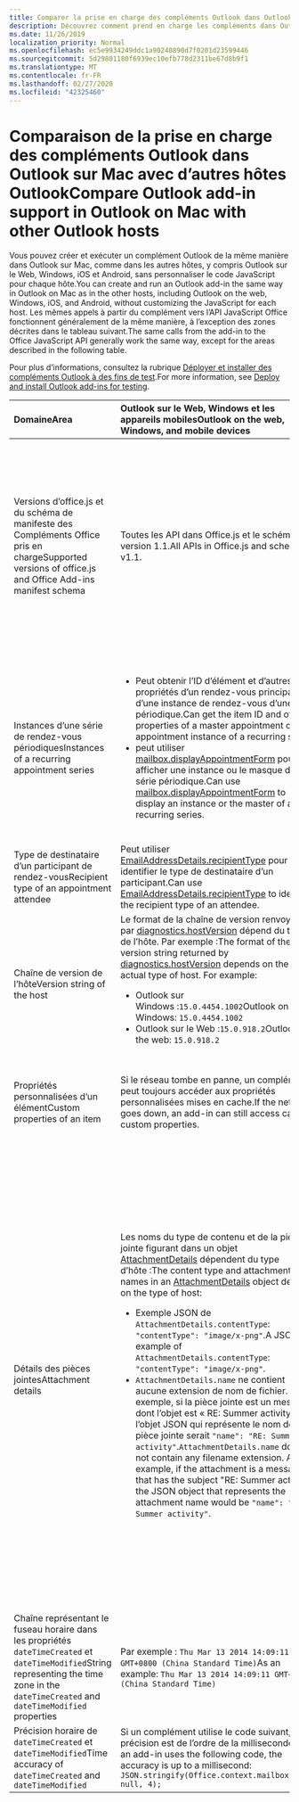 ```yaml
---
title: Comparer la prise en charge des compléments Outlook dans Outlook sur Mac
description: Découvrez comment prend en charge les compléments dans Outlook sur Mac avec les autres hôtes Outlook.
ms.date: 11/26/2019
localization_priority: Normal
ms.openlocfilehash: ec5e9934249ddc1a90240890d7f0201d23599446
ms.sourcegitcommit: 5d29801180f6939ec10efb778d2311be67d8b9f1
ms.translationtype: MT
ms.contentlocale: fr-FR
ms.lasthandoff: 02/27/2020
ms.locfileid: "42325460"
---
```

# <a name="compare-outlook-add-in-support-in-outlook-on-mac-with-other-outlook-hosts"></a><span data-ttu-id="e77d1-103">Comparaison de la prise en charge des compléments Outlook dans Outlook sur Mac avec d’autres hôtes Outlook</span><span class="sxs-lookup"><span data-stu-id="e77d1-103">Compare Outlook add-in support in Outlook on Mac with other Outlook hosts</span></span>

<span data-ttu-id="e77d1-104">Vous pouvez créer et exécuter un complément Outlook de la même manière dans Outlook sur Mac, comme dans les autres hôtes, y compris Outlook sur le Web, Windows, iOS et Android, sans personnaliser le code JavaScript pour chaque hôte.</span><span class="sxs-lookup"><span data-stu-id="e77d1-104">You can create and run an Outlook add-in the same way in Outlook on Mac as in the other hosts, including Outlook on the web, Windows, iOS, and Android, without customizing the JavaScript for each host.</span></span> <span data-ttu-id="e77d1-105">Les mêmes appels à partir du complément vers l’API JavaScript Office fonctionnent généralement de la même manière, à l’exception des zones décrites dans le tableau suivant.</span><span class="sxs-lookup"><span data-stu-id="e77d1-105">The same calls from the add-in to the Office JavaScript API generally work the same way, except for the areas described in the following table.</span></span>

<span data-ttu-id="e77d1-106">Pour plus d’informations, consultez la rubrique [Déployer et installer des compléments Outlook à des fins de test](testing-and-tips.md).</span><span class="sxs-lookup"><span data-stu-id="e77d1-106">For more information, see [Deploy and install Outlook add-ins for testing](testing-and-tips.md).</span></span>

| <span data-ttu-id="e77d1-107">Domaine</span><span class="sxs-lookup"><span data-stu-id="e77d1-107">Area</span></span> | <span data-ttu-id="e77d1-108">Outlook sur le Web, Windows et les appareils mobiles</span><span class="sxs-lookup"><span data-stu-id="e77d1-108">Outlook on the web, Windows, and mobile devices</span></span> | <span data-ttu-id="e77d1-109">Outlook sur Mac</span><span class="sxs-lookup"><span data-stu-id="e77d1-109">Outlook on Mac</span></span> |
|:-----|:-----|:-----|
| <span data-ttu-id="e77d1-110">Versions d’office.js et du schéma de manifeste des Compléments Office pris en charge</span><span class="sxs-lookup"><span data-stu-id="e77d1-110">Supported versions of office.js and Office Add-ins manifest schema</span></span> | <span data-ttu-id="e77d1-111">Toutes les API dans Office.js et le schéma version 1.1.</span><span class="sxs-lookup"><span data-stu-id="e77d1-111">All APIs in Office.js and schema v1.1.</span></span> | <span data-ttu-id="e77d1-112">Toutes les API dans Office.js et le schéma version 1.1.</span><span class="sxs-lookup"><span data-stu-id="e77d1-112">All APIs in Office.js and schema v1.1.</span></span><br><br><span data-ttu-id="e77d1-113">**Remarque**: Outlook sur Mac ne prend pas en charge l’enregistrement d’une réunion.</span><span class="sxs-lookup"><span data-stu-id="e77d1-113">**NOTE**: Outlook on Mac does not support saving a meeting.</span></span> <span data-ttu-id="e77d1-114">La méthode `saveAsync` échoue lorsqu’elle est appelée à partir d’une réunion en mode composition.</span><span class="sxs-lookup"><span data-stu-id="e77d1-114">The `saveAsync` method fails when called from a meeting in compose mode.</span></span> <span data-ttu-id="e77d1-115">Pour contourner ce problème, voir [Impossible d’enregistrer une réunion en tant que brouillon dans Outlook pour Mac à l’aide des API de JS Office](https://support.microsoft.com/help/4505745).</span><span class="sxs-lookup"><span data-stu-id="e77d1-115">See [Cannot save a meeting as a draft in Outlook for Mac by using Office JS API](https://support.microsoft.com/help/4505745) for a workaround.</span></span> |
| <span data-ttu-id="e77d1-116">Instances d’une série de rendez-vous périodiques</span><span class="sxs-lookup"><span data-stu-id="e77d1-116">Instances of a recurring appointment series</span></span> | <ul><li><span data-ttu-id="e77d1-117">Peut obtenir l’ID d’élément et d’autres propriétés d’un rendez-vous principal ou d’une instance de rendez-vous d’une série périodique.</span><span class="sxs-lookup"><span data-stu-id="e77d1-117">Can get the item ID and other properties of a master appointment or appointment instance of a recurring series.</span></span></li><li><span data-ttu-id="e77d1-118">peut utiliser [mailbox.displayAppointmentForm](../reference/objectmodel/preview-requirement-set/office.context.mailbox.md#methods) pour afficher une instance ou le masque d’une série périodique.</span><span class="sxs-lookup"><span data-stu-id="e77d1-118">Can use [mailbox.displayAppointmentForm](../reference/objectmodel/preview-requirement-set/office.context.mailbox.md#methods) to display an instance or the master of a recurring series.</span></span></li></ul> | <ul><li><span data-ttu-id="e77d1-119">Peut obtenir l’ID d’élément et d’autres propriétés du rendez-vous principal, mais pas ceux d’une instance d’une série périodique.</span><span class="sxs-lookup"><span data-stu-id="e77d1-119">Can get the item ID and other properties of the master appointment, but not those of an instance of a recurring series.</span></span></li><li><span data-ttu-id="e77d1-p103">Peut afficher le rendez-vous principal d’une série périodique. Sans l’ID d’élément, ne peut pas afficher une instance d’une série périodique.</span><span class="sxs-lookup"><span data-stu-id="e77d1-p103">Can display the master appointment of a recurring series. Without the item ID, cannot display an instance of a recurring series.</span></span></li></ul> |
| <span data-ttu-id="e77d1-122">Type de destinataire d’un participant de rendez-vous</span><span class="sxs-lookup"><span data-stu-id="e77d1-122">Recipient type of an appointment attendee</span></span> | <span data-ttu-id="e77d1-123">Peut utiliser [EmailAddressDetails.recipientType](/javascript/api/outlook/office.emailaddressdetails#recipienttype) pour identifier le type de destinataire d’un participant.</span><span class="sxs-lookup"><span data-stu-id="e77d1-123">Can use [EmailAddressDetails.recipientType](/javascript/api/outlook/office.emailaddressdetails#recipienttype) to identify the recipient type of an attendee.</span></span> | <span data-ttu-id="e77d1-124">`EmailAddressDetails.recipientType` Renvoie `undefined` pour les participants à un rendez-vous.</span><span class="sxs-lookup"><span data-stu-id="e77d1-124">`EmailAddressDetails.recipientType` returns `undefined` for appointment attendees.</span></span> |
| <span data-ttu-id="e77d1-125">Chaîne de version de l’hôte</span><span class="sxs-lookup"><span data-stu-id="e77d1-125">Version string of the host</span></span> | <span data-ttu-id="e77d1-p104">Le format de la chaîne de version renvoyée par [diagnostics.hostVersion](/javascript/api/outlook/office.diagnostics#hostversion) dépend du type de l’hôte. Par exemple :</span><span class="sxs-lookup"><span data-stu-id="e77d1-p104">The format of the version string returned by [diagnostics.hostVersion](/javascript/api/outlook/office.diagnostics#hostversion) depends on the actual type of host. For example:</span></span><ul><li><span data-ttu-id="e77d1-128">Outlook sur Windows :`15.0.4454.1002`</span><span class="sxs-lookup"><span data-stu-id="e77d1-128">Outlook on Windows: `15.0.4454.1002`</span></span></li><li><span data-ttu-id="e77d1-129">Outlook sur le Web :`15.0.918.2`</span><span class="sxs-lookup"><span data-stu-id="e77d1-129">Outlook on the web: `15.0.918.2`</span></span></li></ul> |<span data-ttu-id="e77d1-130">Exemple de la chaîne de version renvoyée `Diagnostics.hostVersion` par sur Outlook sur Mac :`15.0 (140325)`</span><span class="sxs-lookup"><span data-stu-id="e77d1-130">An example of the version string returned by `Diagnostics.hostVersion` on Outlook on Mac: `15.0 (140325)`</span></span> |
| <span data-ttu-id="e77d1-131">Propriétés personnalisées d’un élément</span><span class="sxs-lookup"><span data-stu-id="e77d1-131">Custom properties of an item</span></span> | <span data-ttu-id="e77d1-132">Si le réseau tombe en panne, un complément peut toujours accéder aux propriétés personnalisées mises en cache.</span><span class="sxs-lookup"><span data-stu-id="e77d1-132">If the network goes down, an add-in can still access cached custom properties.</span></span> | <span data-ttu-id="e77d1-133">Étant donné qu’Outlook sur Mac ne met pas en cache les propriétés personnalisées, si le réseau tombe en panne, les compléments ne pourront pas y accéder.</span><span class="sxs-lookup"><span data-stu-id="e77d1-133">Because Outlook on Mac does not cache custom properties, if the network goes down, add-ins would not be able to access them.</span></span> |
| <span data-ttu-id="e77d1-134">Détails des pièces jointes</span><span class="sxs-lookup"><span data-stu-id="e77d1-134">Attachment details</span></span> | <span data-ttu-id="e77d1-135">Les noms du type de contenu et de la pièce jointe figurant dans un objet [AttachmentDetails](/javascript/api/outlook/office.attachmentdetails) dépendent du type d’hôte :</span><span class="sxs-lookup"><span data-stu-id="e77d1-135">The content type and attachment names in an [AttachmentDetails](/javascript/api/outlook/office.attachmentdetails) object depend on the type of host:</span></span><ul><li><span data-ttu-id="e77d1-136">Exemple JSON de `AttachmentDetails.contentType`: `"contentType": "image/x-png"`.</span><span class="sxs-lookup"><span data-stu-id="e77d1-136">A JSON example of `AttachmentDetails.contentType`: `"contentType": "image/x-png"`.</span></span> </li><li><span data-ttu-id="e77d1-p105">`AttachmentDetails.name` ne contient aucune extension de nom de fichier. Par exemple, si la pièce jointe est un message dont l’objet est « RE: Summer activity », l’objet JSON qui représente le nom de la pièce jointe serait `"name": "RE: Summer activity"`.</span><span class="sxs-lookup"><span data-stu-id="e77d1-p105">`AttachmentDetails.name` does not contain any filename extension. As an example, if the attachment is a message that has the subject "RE: Summer activity", the JSON object that represents the attachment name would be `"name": "RE: Summer activity"`.</span></span></li></ul> | <ul><li><span data-ttu-id="e77d1-139">Exemple JSON de `AttachmentDetails.contentType`: `"contentType" "image/png"`</span><span class="sxs-lookup"><span data-stu-id="e77d1-139">A JSON example of `AttachmentDetails.contentType`: `"contentType" "image/png"`</span></span></li><li><span data-ttu-id="e77d1-p106">`AttachmentDetails.name` inclut toujours une extension de nom de fichier. Les pièces jointes qui sont des éléments de messagerie ont une extension .eml et les rendez-vous ont une extension .ics. Par exemple, si une pièce jointe est un message électronique dont l’objet est « RE: Summer activity », l’objet JSON qui représente le nom de pièce jointe sera `"name": "RE: Summer activity.eml"`</span><span class="sxs-lookup"><span data-stu-id="e77d1-p106">`AttachmentDetails.name` always includes a filename extension. Attachments that are mail items have a .eml extension, and appointments have a .ics extension. As an example, if an attachment is an email with the subject "RE: Summer activity", the JSON object that represents the attachment name would be `"name": "RE: Summer activity.eml"`.</span></span><p><span data-ttu-id="e77d1-143">**REMARQUE** : si un fichier est joint par programmation (par exemple, par le biais d’un complément) sans extension, `AttachmentDetails.name` ne contient pas l’extension dans le nom de fichier.</span><span class="sxs-lookup"><span data-stu-id="e77d1-143">**NOTE**: If a file is programmatically attached (e.g through an add-in) without an extension then the `AttachmentDetails.name`  will not contain the extension as part of filename.</span></span></p></li></ul> |
| <span data-ttu-id="e77d1-144">Chaîne représentant le fuseau horaire dans les propriétés `dateTimeCreated` et `dateTimeModified`</span><span class="sxs-lookup"><span data-stu-id="e77d1-144">String representing the time zone in the `dateTimeCreated` and `dateTimeModified` properties</span></span> |<span data-ttu-id="e77d1-145">Par exemple : `Thu Mar 13 2014 14:09:11 GMT+0800 (China Standard Time)`</span><span class="sxs-lookup"><span data-stu-id="e77d1-145">As an example: `Thu Mar 13 2014 14:09:11 GMT+0800 (China Standard Time)`</span></span> | <span data-ttu-id="e77d1-146">Par exemple : `Thu Mar 13 2014 14:09:11 GMT+0800 (CST)`</span><span class="sxs-lookup"><span data-stu-id="e77d1-146">As an example: `Thu Mar 13 2014 14:09:11 GMT+0800 (CST)`</span></span> |
| <span data-ttu-id="e77d1-147">Précision horaire de `dateTimeCreated` et `dateTimeModified`</span><span class="sxs-lookup"><span data-stu-id="e77d1-147">Time accuracy of `dateTimeCreated` and `dateTimeModified`</span></span> | <span data-ttu-id="e77d1-148">Si un complément utilise le code suivant, la précision est de l’ordre de la milliseconde :</span><span class="sxs-lookup"><span data-stu-id="e77d1-148">If an add-in uses the following code, the accuracy is up to a millisecond:</span></span><br/>`JSON.stringify(Office.context.mailbox.item, null, 4);`| <span data-ttu-id="e77d1-149">La précision peut seulement atteindre une seconde.</span><span class="sxs-lookup"><span data-stu-id="e77d1-149">The accuracy is up to only a second.</span></span> |

